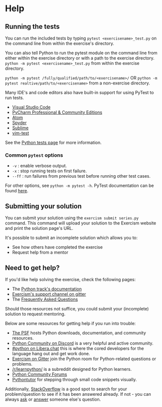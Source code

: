 # Help

## Running the tests

You can run the included tests by typing `pytest <exercisename>_test.py` on the command line from within the exercise's directory.

You can also tell Python to run the pytest module on the command line from either within the exercise directory or with a path to the exercise directory.
`python -m pytest <exercisename>_test.py` from within the exercise directory.

`python -m pytest /fully/qualified/path/to/<exercisename>/` OR `python -m pytest realtive/path/to/<exercisename>` from a non-exercise directory.

Many IDE's and code editors also have built-in support for using PyTest to run tests.

- [Visual Studio Code](https://code.visualstudio.com/docs/python/testing)
- [PyCharm Professional & Community Editions](https://www.jetbrains.com/help/pycharm/pytest.html#create-pytest-test)
- [Atom](https://atom.io/packages/atom-python-test)
- [Spyder](https://www.spyder-ide.org/blog/introducing-unittest-plugin/)
- [Sublime](https://github.com/kaste/PyTest)
- [vim-test](https://github.com/vim-test/vim-test)

See the [Python tests page](https://github.com/exercism/python/blob/main/docs/TESTS.md) for more information.

### Common `pytest` options

- `-v` : enable verbose output.
- `-x` : stop running tests on first failure.
- `--ff` : run failures from previous test before running other test cases.

For other options, see `python -m pytest -h`. PyTest documentation can be found [here](https://docs.pytest.org/en/latest/getting-started.html).

## Submitting your solution

You can submit your solution using the `exercism submit series.py` command.
This command will upload your solution to the Exercism website and print the solution page's URL.

It's possible to submit an incomplete solution which allows you to:

- See how others have completed the exercise
- Request help from a mentor

## Need to get help?

If you'd like help solving the exercise, check the following pages:

- The [Python track's documentation](https://exercism.org/docs/tracks/python)
- [Exercism's support channel on gitter](https://gitter.im/exercism/support)
- The [Frequently Asked Questions](https://exercism.org/docs/using/faqs)

Should those resources not suffice, you could submit your (incomplete) solution to request mentoring.

Below are some resources for getting help if you run into trouble:

- [The PSF](https://www.python.org) hosts Python downloads, documentation, and community resources.
- [Python Community on Discord](https://pythondiscord.com/) is a very helpful and active community.
- [#python on Libera.chat](https://www.python.org/community/irc/) this is where the cored developers for the language hang out and get work done.
- [Exercism on Gitter](https://gitter.im/exercism/home) join the Python room for Python-related questions or problems.
- [/r/learnpython/](https://www.reddit.com/r/learnpython/) is a subreddit designed for Python learners.
- [Python Community Forums](https://discuss.python.org/)
- [Pythontutor](http://pythontutor.com/) for stepping through small code snippets visually.


Additionally, [StackOverflow](http://stackoverflow.com/questions/tagged/python) is a good spot to search for your problem/question to see if it has been answered already.
 If not - you can always [ask](https://stackoverflow.com/help/how-to-ask) or [answer](https://stackoverflow.com/help/how-to-answer) someone else's question.